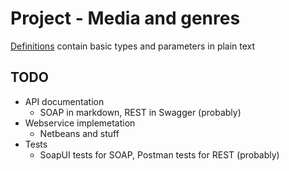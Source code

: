# Project - Media and genres

[Definitions](docs/definitions.md) contain basic types and parameters in plain text

## TODO
* API documentation
  * SOAP in markdown, REST in Swagger (probably)
* Webservice implemetation
  * Netbeans and stuff
* Tests
  * SoapUI tests for SOAP, Postman tests for REST (probably)
